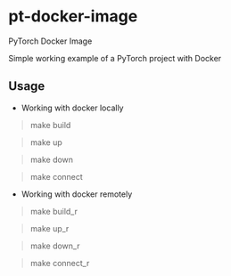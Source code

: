 # pt-docker-image
PyTorch Docker Image

Simple working example of a PyTorch project with Docker

## Usage 

* Working with docker locally

> make build

> make up

> make down

> make connect

* Working with docker remotely

> make build_r

> make up_r

> make down_r

> make connect_r